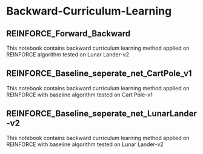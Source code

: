# Backward-Curriculum-Learning

## REINFORCE_Forward_Backward
This notebook contains backward curriculum learning method applied on REINFORCE algorithm tested on Lunar Lander-v2

## REINFORCE_Baseline_seperate_net_CartPole_v1
This notebook contains backward curriculum learning method applied on REINFORCE with baseline algorithm tested on Cart Pole-v1

## REINFORCE_Baseline_seperate_net_LunarLander-v2
This notebook contains backward curriculum learning method applied on REINFORCE with baseline algorithm tested on Lunar Lander-v2
